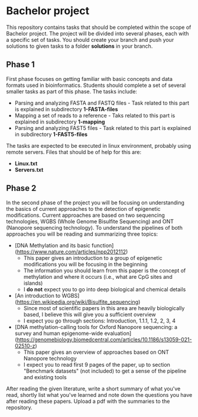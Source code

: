 # Bachelor project

This repository contains tasks that should be completed within the scope of Bachelor project. The project will be divided into several phases, each with a specific set of tasks. You should create your branch and push your solutions to given tasks to a folder **solutions** in your branch.
 
## Phase 1

First phase focuses on getting familiar with basic concepts and data formats used in bioinformatics. Students should complete a set of several smaller tasks as part of this phase.
The tasks include:
  * Parsing and analyzing FASTA and FASTQ files - Task related to this part is explained in subdirectory **1-FASTA-files**
  * Mapping a set of reads to a reference - Taks related to this part is explained in subdirectory **1-mapping**
  * Parsing and analyzing FAST5 files - Task related to this part is explained in subdirectory **1-FAST5-files**
  
  
The tasks are expected to be executed in linux environment, probably using remote servers. Files that should be of help for this are:
  * **Linux.txt**
  * **Servers.txt**
 

## Phase 2

In the second phase of the project you will be focusing on understanding the basics of current approaches to the detection of epigenetic modifications. 
Current approaches are based on two sequencing technologies, WGBS (Whole Genome Bisulfite Sequencing) and ONT (Nanopore sequencing technology). To understand the pipelines of both approaches you will be reading and summarizing three topics:
 * [DNA Methylation and its basic function] (https://www.nature.com/articles/npp2012112)
   * This paper gives an introduction to a group of epigenetic modifications you will be focusing in the beginning
   * The information you should learn from this paper is the concept of methylation and where it occurs (i.e., what are CpG sites and islands)
   * I **do not** expect you to go into deep biological and chemical details
 * [An introduction to WGBS] (https://en.wikipedia.org/wiki/Bisulfite_sequencing)
   * Since most of scientific papers in this area are heavily biologically based, I believe this will give you a sufficient overview
   * I expect you go through sections: Introduction, 1.1.1, 1.2, 2, 3, 4
 * [DNA methylation-calling tools for Oxford Nanopore sequencing: a survey and human epigenome-wide evaluation] (https://genomebiology.biomedcentral.com/articles/10.1186/s13059-021-02510-z)
   * This paper gives an overview of approaches based on ONT Nanopore technology
   * I expect you to read first 9 pages of the paper, up to section "Benchmark datasets" (not included) to get a sense of the pipeline and existing tools
 
 
After reading the given literature, write a short summary of what you've read, shortly list what you've learned and note down the questions you have after reading these papers. Upload a pdf with the summaries to the repository.
